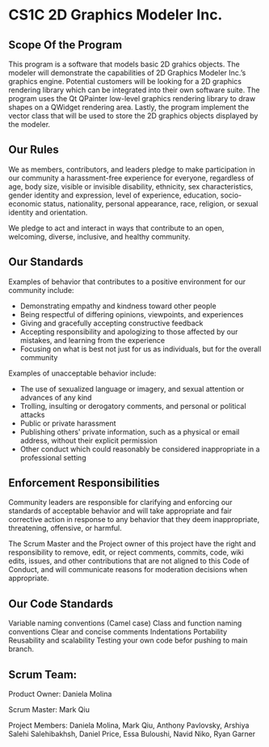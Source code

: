 # CS1C 2D Graphics Modeler Inc.

## Scope Of the Program

This program is a software that models basic 2D grahics objects.
The modeler will demonstrate the capabilities of 2D Graphics Modeler
Inc.’s graphics engine. Potential customers will be looking for a 2D
graphics rendering library which can be integrated into their own
software suite. The program uses the Qt QPainter low-level graphics 
rendering library to draw shapes on a QWidget rendering area. Lastly,
the program implement the vector class that will be used to store the 
2D graphics objects displayed by the modeler.

## Our Rules

We as members, contributors, and leaders pledge to make participation in our
community a harassment-free experience for everyone, regardless of age, body
size, visible or invisible disability, ethnicity, sex characteristics, gender
identity and expression, level of experience, education, socio-economic status,
nationality, personal appearance, race, religion, or sexual identity
and orientation.

We pledge to act and interact in ways that contribute to an open, welcoming,
diverse, inclusive, and healthy community.

## Our Standards

Examples of behavior that contributes to a positive environment for our
community include:

* Demonstrating empathy and kindness toward other people
* Being respectful of differing opinions, viewpoints, and experiences
* Giving and gracefully accepting constructive feedback
* Accepting responsibility and apologizing to those affected by our mistakes,
  and learning from the experience
* Focusing on what is best not just for us as individuals, but for the
  overall community

Examples of unacceptable behavior include:

* The use of sexualized language or imagery, and sexual attention or
  advances of any kind
* Trolling, insulting or derogatory comments, and personal or political attacks
* Public or private harassment
* Publishing others' private information, such as a physical or email
  address, without their explicit permission
* Other conduct which could reasonably be considered inappropriate in a
  professional setting

## Enforcement Responsibilities

Community leaders are responsible for clarifying and enforcing our standards of
acceptable behavior and will take appropriate and fair corrective action in
response to any behavior that they deem inappropriate, threatening, offensive,
or harmful.

The Scrum Master and the Project owner of this project have the right and responsibility
to remove, edit, or reject comments, commits, code, wiki edits, issues, and other 
contributions that are not aligned to this Code of Conduct, and will communicate reasons 
for moderation decisions when appropriate.


## Our Code Standards
Variable naming conventions (Camel case)
Class and function naming conventions
Clear and concise comments
Indentations
Portability
Reusability and scalability
Testing your own code befor pushing to main branch.

## Scrum Team:

  Product Owner: Daniela Molina
  
  Scrum Master: Mark Qiu
  
  Project Members: Daniela Molina, Mark Qiu, Anthony Pavlovsky, Arshiya Salehi Salehibakhsh, Daniel Price, Essa Buloushi, Navid Niko, Ryan Garner
